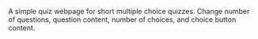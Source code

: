 A simple quiz webpage for short multiple choice quizzes. 
Change number of questions, question content, number of 
choices, and choice button content.